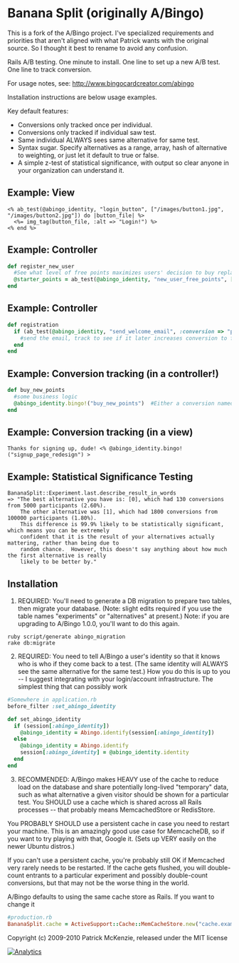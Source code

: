 # Banana Split (originally A/Bingo)

This is a fork of the A/Bingo project. I've specialized requirements and priorities that
aren't aligned with what Patrick wants with the original source. So I thought it best
to rename to avoid any confusion.

Rails A/B testing.  One minute to install.  One line to set up a new A/B test.
One line to track conversion.

For usage notes, see: http://www.bingocardcreator.com/abingo

Installation instructions are below usage examples.

Key default features:

 * Conversions only tracked once per individual.
 * Conversions only tracked if individual saw test.
 * Same individual ALWAYS sees same alternative for same test.
 * Syntax sugar.  Specify alternatives as a range, array, hash of alternative to weighting, or just let it default to true or false.
 * A simple z-test of statistical significance, with output so clear anyone in your organization can understand it.

## Example: View

``` erb
<% ab_test(@abingo_identity, "login_button", ["/images/button1.jpg", "/images/button2.jpg"]) do |button_file| %>
  <%= img_tag(button_file, :alt => "Login!") %>
<% end %>
```

## Example: Controller

``` ruby
def register_new_user
  #See what level of free points maximizes users' decision to buy replacement points.
  @starter_points = ab_test(@abingo_identity, "new_user_free_points", [100, 200, 300])
end
```

## Example: Controller

``` ruby
def registration
  if (ab_test(@abingo_identity, "send_welcome_email", :conversion => "purchase"))
    #send the email, track to see if it later increases conversion to full version
  end
end
```

## Example: Conversion tracking (in a controller!)

``` ruby
def buy_new_points
  #some business logic
  @abingo_identity.bingo!("buy_new_points")  #Either a conversion named with :conversion or a test name.
end
```

## Example: Conversion tracking (in a view)

``` erb
Thanks for signing up, dude! <% @abingo_identity.bingo!("signup_page_redesign") >
```

## Example: Statistical Significance Testing

``` irb
BananaSplit::Experiment.last.describe_result_in_words
=> "The best alternative you have is: [0], which had 130 conversions from 5000 participants (2.60%).
    The other alternative was [1], which had 1800 conversions from 100000 participants (1.80%).
    This difference is 99.9% likely to be statistically significant, which means you can be extremely
    confident that it is the result of your alternatives actually mattering, rather than being due to
    random chance.  However, this doesn't say anything about how much the first alternative is really
    likely to be better by."
```

## Installation

1)  REQUIRED: You'll need to generate a DB migration to prepare two tables,
then migrate your database.  (Note: slight edits required if you use the table names
"experiments" or "alternatives" at present.)  Note: if you are upgrading to A/Bingo 1.0.0, you'll
want to do this again.

``` shell
ruby script/generate abingo_migration
rake db:migrate
```

2)  REQUIRED: You need to tell A/Bingo a user's identity so that it knows who is
who if they come back to a test.  (The same identity will ALWAYS see the same
alternative for the same test.)  How you do this is up to you -- I suggest integrating
with your login/account infrastructure.  The simplest thing that can possibly work

``` ruby
#Somewhere in application.rb
before_filter :set_abingo_identity

def set_abingo_identity
  if (session[:abingo_identity])
    @abingo_identity = Abingo.identify(session[:abingo_identity])
  else
    @abingo_identity = Abingo.identify
    session[:abingo_identity] = @abingo_identity.identity
  end
end
```

3)  RECOMMENDED: A/Bingo makes HEAVY use of the cache to reduce load on the
database and share potentially long-lived "temporary" data, such as what alternative
a given visitor should be shown for a particular test.  You SHOULD use a cache
which is shared across all Rails processes -- that probably means MemcachedStore or RedisStore.

You PROBABLY SHOULD use a persistent cache in case you need to restart your
machine.  This is an amazingly good use case for MemcacheDB, so if you want to
try playing with that, Google it.  (Sets up VERY easily on the newer Ubuntu distros.)

If you can't use a persistent cache, you're probably still OK if Memcached very
rarely needs to be restarted.  If the cache gets flushed, you will double-count
entrants to a particular experiment and possibly double-count conversions, but
that may not be the worse thing in the world.

A/Bingo defaults to using the same cache store as Rails.  If you want to change it

``` ruby
#production.rb
BananaSplit.cache = ActiveSupport::Cache::MemCacheStore.new("cache.example.com:12345") #best if really memcacheDB
```


Copyright (c) 2009-2010 Patrick McKenzie, released under the MIT license

[![Analytics](https://ga-beacon.appspot.com/UA-46840117-1/bananasplit/readme?pixel)](https://github.com/igrigorik/ga-beacon)
